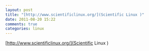 ```yaml
---
layout: post
title: "[http://www.scientificlinux.org/](Scientific Linux )"
date: 2011-08-20 15:22
comments: true
categories: linux
---
```

[http://www.scientificlinux.org/](Scientific Linux )

